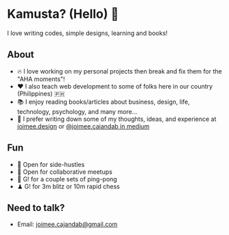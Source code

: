 # Kamusta? (Hello) 👋

I love writing codes, simple designs, learning and books!

## About
- 🔥 I love working on my personal projects then break and fix them for the "AHA moments"!
- ❤️  I also teach web development to some of folks here in our country (Philippines) 🇵🇭
- 📚 I enjoy reading books/articles about business, design, life, technology, psychology, and many more...
- 📝 I prefer writing down some of my thoughts, ideas, and experience at [joimee.design](https://cajandab.vercel.app/) or [@joimee.cajandab in medium](https://joimee-cajandab.medium.com/) 

## Fun
- 👀 Open for side-hustles
- 💬 Open for collaborative meetups
- 🏓 G! for a couple sets of ping-pong
- ♟ G! for 3m blitz or 10m rapid chess

## Need to talk?
- Email: [joimee.cajandab@gmail.com](joimee.cajandab@gmail.com)
